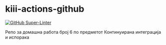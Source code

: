 # kiii-actions-github

[![GitHub Super-Linter](https://github.com/nvuillam/npm-groovy-lint/workflows/Lint%20Code%20Base/badge.svg)](https://github.com/marketplace/actions/super-linter)

Репо за домашна работа број 6 по предметот Континуирана интеграција и испорака
